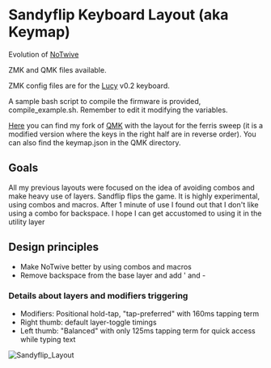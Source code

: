 # Sandyflip Keyboard Layout (aka Keymap)
Evolution of [NoTwive](https://github.com/fractalysid/Notwive)

ZMK and QMK files available.

ZMK config files are for the [Lucy](https://github.com/fractalysid/Lucy-Keyboard) v0.2 keyboard.

A sample bash script to compile the firmware is provided, compile_example.sh. Remember to edit it modifying the variables.

[Here](https://github.com/fractalysid/qmk_firmware) you can find my fork of [QMK](https://github.com/qmk/qmk_firmware) with the layout for the ferris sweep (it is a modified version where the keys in the right half are in reverse order). You can also find the keymap.json in the QMK directory.

## Goals
All my previous layouts were focused on the idea of avoiding combos and make heavy use of layers.
Sandflip flips the game. It is highly experimental, using combos and macros.
After 1 minute of use I found out that I don't like using a combo for backspace. I hope I can get accustomed to
using it in the utility layer

## Design principles
- Make NoTwive better by using combos and macros
- Remove backspace from the base layer and add ' and -

### Details about layers and modifiers triggering
- Modifiers: Positional hold-tap, "tap-preferred" with 160ms tapping term
- Right thumb: default layer-toggle timings
- Left thumb: "Balanced" with only 125ms tapping term for quick access while typing text

![Sandyflip_Layout](https://github.com/fractalysid/Notwive/blob/main/Notwive.png?raw=true)
